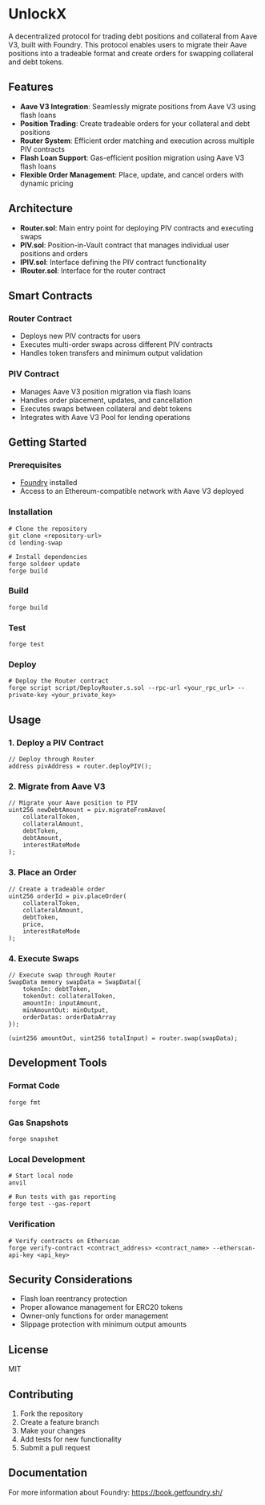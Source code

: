 # UnlockX

A decentralized protocol for trading debt positions and collateral from Aave V3, built with Foundry. This protocol enables users to migrate their Aave positions into a tradeable format and create orders for swapping collateral and debt tokens.

## Features

- **Aave V3 Integration**: Seamlessly migrate positions from Aave V3 using flash loans
- **Position Trading**: Create tradeable orders for your collateral and debt positions
- **Router System**: Efficient order matching and execution across multiple PIV contracts
- **Flash Loan Support**: Gas-efficient position migration using Aave V3 flash loans
- **Flexible Order Management**: Place, update, and cancel orders with dynamic pricing

## Architecture

- **Router.sol**: Main entry point for deploying PIV contracts and executing swaps
- **PIV.sol**: Position-in-Vault contract that manages individual user positions and orders
- **IPIV.sol**: Interface defining the PIV contract functionality
- **IRouter.sol**: Interface for the router contract

## Smart Contracts

### Router Contract
- Deploys new PIV contracts for users
- Executes multi-order swaps across different PIV contracts
- Handles token transfers and minimum output validation

### PIV Contract
- Manages Aave V3 position migration via flash loans
- Handles order placement, updates, and cancellation
- Executes swaps between collateral and debt tokens
- Integrates with Aave V3 Pool for lending operations

## Getting Started

### Prerequisites
- [Foundry](https://getfoundry.sh/) installed
- Access to an Ethereum-compatible network with Aave V3 deployed

### Installation

```shell
# Clone the repository
git clone <repository-url>
cd lending-swap

# Install dependencies
forge soldeer update
forge build
```

### Build

```shell
forge build
```

### Test

```shell
forge test
```

### Deploy

```shell
# Deploy the Router contract
forge script script/DeployRouter.s.sol --rpc-url <your_rpc_url> --private-key <your_private_key>
```

## Usage

### 1. Deploy a PIV Contract

```solidity
// Deploy through Router
address pivAddress = router.deployPIV();
```

### 2. Migrate from Aave V3

```solidity
// Migrate your Aave position to PIV
uint256 newDebtAmount = piv.migrateFromAave(
    collateralToken,
    collateralAmount,
    debtToken,
    debtAmount,
    interestRateMode
);
```

### 3. Place an Order

```solidity
// Create a tradeable order
uint256 orderId = piv.placeOrder(
    collateralToken,
    collateralAmount,
    debtToken,
    price,
    interestRateMode
);
```

### 4. Execute Swaps

```solidity
// Execute swap through Router
SwapData memory swapData = SwapData({
    tokenIn: debtToken,
    tokenOut: collateralToken,
    amountIn: inputAmount,
    minAmountOut: minOutput,
    orderDatas: orderDataArray
});

(uint256 amountOut, uint256 totalInput) = router.swap(swapData);
```

## Development Tools

### Format Code
```shell
forge fmt
```

### Gas Snapshots
```shell
forge snapshot
```

### Local Development
```shell
# Start local node
anvil

# Run tests with gas reporting
forge test --gas-report
```

### Verification
```shell
# Verify contracts on Etherscan
forge verify-contract <contract_address> <contract_name> --etherscan-api-key <api_key>
```

## Security Considerations

- Flash loan reentrancy protection
- Proper allowance management for ERC20 tokens
- Owner-only functions for order management
- Slippage protection with minimum output amounts

## License

MIT

## Contributing

1. Fork the repository
2. Create a feature branch
3. Make your changes
4. Add tests for new functionality
5. Submit a pull request

## Documentation

For more information about Foundry:
https://book.getfoundry.sh/

